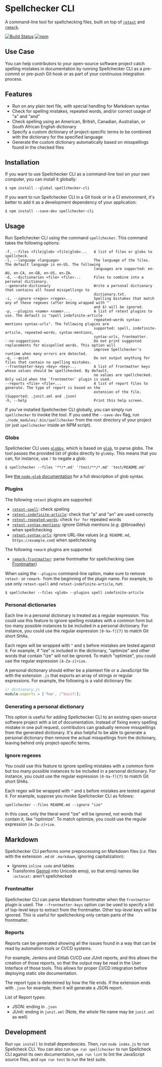 # Spellchecker CLI

A command-line tool for spellchecking files, built on top of [`retext`](https://github.com/retextjs/retext) and [`remark`](https://github.com/remarkjs/remark).

[![Build Status](https://travis-ci.org/tbroadley/spellchecker-cli.svg?branch=master)](https://travis-ci.org/tbroadley/spellchecker-cli)
[![npm](https://img.shields.io/npm/v/spellchecker-cli.svg)](https://www.npmjs.com/package/spellchecker-cli)

## Use Case

You can help contributors to your open-source software project catch spelling mistakes in documentation by running Spellchecker CLI as a pre-commit or pre-push Git hook or as part of your continuous integration process.

## Features

- Run on any plain text file, with special handling for Markdown syntax
- Check for spelling mistakes, repeated words, and/or correct usage of "a" and "and"
- Check spelling using an American, British, Canadian, Australian, or South African English dictionary
- Specify a custom dictionary of project-specific terms to be combined with the dictionary for the specified language
- Generate the custom dictionary automatically based on misspellings found in the checked files

## Installation

If you want to use Spellchecker CLI as a command-line tool on your own computer, you can install it globally:

```
$ npm install --global spellchecker-cli
```

If you want to run Spellchecker CLI in a Git hook or in a CI environment, it's better to add it as a development dependency of your application:

```
$ npm install --save-dev spellchecker-cli
```

## Usage

Run Spellchecker CLI using the command `spellchecker`. This command takes the following options:

```
-f, --files <file|glob> <file|glob>...   A list of files or globs to spellcheck.
-l, --language <language>                The language of the files. The default language is en-US. The following
                                         languages are supported: en-AU, en-CA, en-GB, en-US, en-ZA.
-d, --dictionaries <file> <file>...      Files to combine into a personal dictionary.
--generate-dictionary                    Write a personal dictionary that contains all found misspellings to
                                         dictionary.txt.
-i, --ignore <regex> <regex>...          Spelling mistakes that match any of these regexes (after being wrapped with ^
                                         and $) will be ignored.
-p, --plugins <name> <name>...           A list of retext plugins to use. The default is "spell indefinite-article
                                         repeated-words syntax-mentions syntax-urls". The following plugins are
                                         supported: spell, indefinite-article, repeated-words, syntax-mentions,
                                         syntax-urls, frontmatter.
--no-suggestions                         Do not print suggested replacements for misspelled words. This option will
                                         improve Spellchecker's runtime when many errors are detected.
-q, --quiet                              Do not output anything for files that contain no spelling mistakes.
--frontmatter-keys <key> <key>...        A list of frontmatter keys whose values should be spellchecked. By default,
                                         no values are spellchecked. Only valid when the `frontmatter` plugin is used.
--reports <file> <file>...               A list of report files to generate. The type of report is based on the
                                         extension of the file. (Supported: .junit.xml and .json)
-h, --help                               Print this help screen.
```

If you've installed Spellchecker CLI globally, you can simply run `spellchecker` to invoke the tool. If you used the `--save-dev` flag, run `./node_modules/.bin/spellchecker` from the root directory of your project (or just `spellchecker` inside an NPM script).

### Globs

Spellchecker CLI uses [`globby`](https://github.com/sindresorhus/globby), which is based on [`glob`](https://github.com/isaacs/node-glob), to parse globs. The tool passes the provided list of globs directly to `globby`. This means that you can, for instance, use `!` to negate a glob:

```
$ spellchecker --files '**/*.md' '!test/**/*.md' 'test/README.md'
```

See [the `node-glob` documentation](https://github.com/isaacs/node-glob#glob-primer) for a full description of glob syntax.

### Plugins

The following `retext` plugins are supported:

- [`retext-spell`](https://github.com/retextjs/retext-spell): check spelling
- [`retext-indefinite-article`](https://github.com/retextjs/retext-indefinite-article): check that "a" and "an" are used correctly
- [`retext-repeated-words`](https://github.com/retextjs/retext-repeated-words): check `for for` repeated words
- [`retext-syntax-mentions`](https://github.com/retextjs/retext-syntax-mentions): ignore GitHub mentions (_e.g._ @tbroadley) when spellchecking
- [`retext-syntax-urls`](https://github.com/retextjs/retext-syntax-urls): ignore URL-like values (_e.g._ `README.md`, `https://example.com`) when spellchecking

The following `remark` plugins are supported:

- [`remark-frontmatter`](https://github.com/remarkjs/remark-frontmatter): parse frontmatter for spellchecking (see [Frontmatter](#frontmatter))

When using the `--plugins` command-line option, make sure to remove `retext-` or `remark-` from the beginning of the plugin name. For example, to use only `retext-spell` and `retext-indefinite-article`, run:

```
$ spellchecker --files <glob> --plugins spell indefinite-article
```

### Personal dictionaries

Each line in a personal dictionary is treated as a regular expression. You could use this feature to ignore spelling mistakes with a common form but too many possible instances to be included in a personal dictionary. For instance, you could use the regular expression `[0-9a-f]{7}` to match Git short SHAs.

Each regex will be wrapped with `^` and `$` before mistakes are tested against it. For example, if "ize" is included in the dictionary, "optimize" and other words that contain "ize" will not be ignored. To match "optimize", you could use the regular expression `[A-Za-z]+ize`.

A personal dictionary should either be a plaintext file or a JavaScript file with the extension `.js` that exports an array of strings or regular expressions. For example, the following is a valid dictionary file:

```js
// dictionary.js
module.exports = ['foo', /^bazz?/];
```

### Generating a personal dictionary

This option is useful for adding Spellchecker CLI to an existing open-source software project with a lot of documentation. Instead of fixing every spelling mistake in one pull request, contributors can gradually remove misspellings from the generated dictionary. It's also helpful to be able to generate a personal dictionary then remove the actual misspellings from the dictionary, leaving behind only project-specific terms.

### Ignore regexes

You could use this feature to ignore spelling mistakes with a common form but too many possible instances to be included in a personal dictionary. For instance, you could use the regular expression `[0-9a-f]{7}` to match Git short SHAs.

Each regex will be wrapped with `^` and `$` before mistakes are tested against it. For example, suppose you invoke Spellchecker CLI as follows:

```
spellchecker --files README.md --ignore "ize"
```

In this case, only the literal word "ize" will be ignored, not words that contain it, like "optimize". To match optimize, you could use the regular expression `[A-Za-z]+ize`.

## Markdown

Spellchecker CLI performs some preprocessing on Markdown files (_i.e._ files with the extension `.md` or `.markdown`, ignoring capitalization):

- Ignores `inline code` and tables
- Transforms [Gemoji](https://github.com/wooorm/gemoji) into Unicode emoji, so that emoji names like `:octocat:` aren't spellchecked

### Frontmatter

Spellchecker CLI can parse Markdown frontmatter when the `frontmatter` plugin is used. The `--frontmatter-keys` option can be used to specify a list of top-level keys to extract from the frontmatter. Other top-level keys will be ignored. This is useful for spellchecking only certain parts of the frontmatter.

### Reports

Reports can be generated showing all the issues found in a way that can be read by automation tools or CI/CD systems.

For example, Jenkins and Gitlab CI/CD use JUnit reports, and this allows the creation of those reports, so that the output may be read in the User Interface of those tools. This allows for proper CI/CD integration before deploying static site documentation.

The report type is determined by how the file ends. If the extension ends with `.json` for example, then it will generate a JSON report.

List of Report types:

- JSON: ending in `.json`
- JUnit: ending in `junit.xml` (Note, the whole file name may be `junit.xml` as well)

## Development

Run `npm install` to install dependencies. Then, run `node index.js` to run Spellcheck CLI. You can also run `npm run spellchecker` to run Spellcheck CLI against its own documentation, `npm run lint` to lint the JavaScript source files, and `npm run test` to run the test suite.
